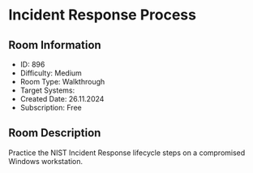 ﻿# Incident Response Process

## Room Information
- ID: 896
- Difficulty: Medium
- Room Type: Walkthrough
- Target Systems: 
- Created Date: 26.11.2024
- Subscription: Free

## Room Description
Practice the NIST Incident Response lifecycle steps on a compromised Windows workstation.

